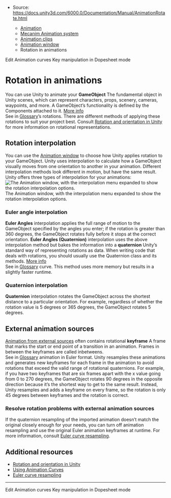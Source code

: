 * Source: https://docs.unity3d.com/6000.0/Documentation/Manual/AnimationRotate.html

  * [Animation](https://docs.unity3d.com/6000.0/Documentation/Manual/AnimationSection.html)
  * [Mecanim Animation system](https://docs.unity3d.com/6000.0/Documentation/Manual/AnimationOverview.html)
  * [Animation clips](https://docs.unity3d.com/6000.0/Documentation/Manual/AnimationClips.html)
  * [Animation window](https://docs.unity3d.com/6000.0/Documentation/Manual/AnimationEditorGuide.html)
  * Rotation in animations


[](https://docs.unity3d.com/6000.0/Documentation/Manual/EditingCurves.html)
Edit Animation curves
[](https://docs.unity3d.com/6000.0/Documentation/Manual/animeditor-AdvancedKeySelectionAndManipulation.html)
Key manipulation in Dopesheet mode
# Rotation in animations
You can use Unity to animate your **GameObject** The fundamental object in Unity scenes, which can represent characters, props, scenery, cameras, waypoints, and more. A GameObject’s functionality is defined by the Components attached to it. [More info](https://docs.unity3d.com/6000.0/Documentation/Manual/class-GameObject.html)  
See in [Glossary](https://docs.unity3d.com/6000.0/Documentation/Manual/Glossary.html#GameObject)’s rotations. There are different methods of applying these rotations to suit your project best.
Consult [Rotation and orientation in Unity](https://docs.unity3d.com/6000.0/Documentation/Manual/QuaternionAndEulerRotationsInUnity.html) for more information on rotational representations.
## Rotation interpolation
You can use the [Animation window](https://docs.unity3d.com/6000.0/Documentation/Manual/AnimationEditorGuide.html) to choose how Unity applies rotation to your GameObject. Unity uses interpolation to calculate how a GameObject visually moves from one orientation to another in your animation.
Different interpolation methods look different in motion, but have the same result. Unity offers three types of interpolation for your animations:
![The Animation window, with the interpolation menu expanded to show the rotation interpolation options.](https://docs.unity3d.com/6000.0/Documentation/uploads/Main/QuaternionInterpolation.png) The Animation window, with the interpolation menu expanded to show the rotation interpolation options.
### Euler angle interpolation
**Euler Angles** interpolation applies the full range of motion to the GameObject specified by the angles you enter; if the rotation is greater than 360 degrees, the GameObject rotates fully before it stops at the correct orientation.
**Euler Angles (Quaternion)** interpolation uses the above interpolation method but bakes the information into a **quaternion** Unity’s standard way of representing rotations as data. When writing code that deals with rotations, you should usually use the Quaternion class and its methods. [More info](https://docs.unity3d.com/6000.0/Documentation/Manual/QuaternionAndEulerRotationsInUnity.html)  
See in [Glossary](https://docs.unity3d.com/6000.0/Documentation/Manual/Glossary.html#Quaternion) curve. This method uses more memory but results in a slightly faster runtime.
### Quaternion interpolation
**Quaternion** interpolation rotates the GameObject across the shortest distance to a particular orientation. For example, regardless of whether the rotation value is 5 degrees or 365 degrees, the GameObject rotates 5 degrees.
## External animation sources
[Animation from external sources](https://docs.unity3d.com/6000.0/Documentation/Manual/AnimationsImport.html) often contains rotational **keyframe** A frame that marks the start or end point of a transition in an animation. Frames in between the keyframes are called inbetweens.  
See in [Glossary](https://docs.unity3d.com/6000.0/Documentation/Manual/Glossary.html#keyframe) animation in Euler format. Unity resamples these animations and generates new keyframes for each frame in the animation to avoid rotations that exceed the valid range of rotational quaternions.
For example, if you have two keyframes that are six frames apart with the x value going from 0 to 270 degrees, the GameObject rotates 90 degrees in the opposite direction because it’s the shortest way to get to the same result. Instead, Unity resamples and adds a keyframe on every frame, so the rotation is only 45 degrees between keyframes and the rotation is correct.
### Resolve rotation problems with external animation sources
If the quaternion resampling of the imported animation doesn’t match the original closely enough for your needs, you can turn off animation resampling and use the original Euler animation keyframes at runtime. For more information, consult [Euler curve resampling](https://docs.unity3d.com/6000.0/Documentation/Manual/AnimationEulerCurveImport.html).
## Additional resources
  * [Rotation and orientation in Unity](https://docs.unity3d.com/6000.0/Documentation/Manual/QuaternionAndEulerRotationsInUnity.html)
  * [Using Animation Curves](https://docs.unity3d.com/6000.0/Documentation/Manual/animeditor-AnimationCurves.html)
  * [Euler curve resampling](https://docs.unity3d.com/6000.0/Documentation/Manual/AnimationEulerCurveImport.html)


* * *
[](https://docs.unity3d.com/6000.0/Documentation/Manual/EditingCurves.html)
Edit Animation curves
[](https://docs.unity3d.com/6000.0/Documentation/Manual/animeditor-AdvancedKeySelectionAndManipulation.html)
Key manipulation in Dopesheet mode
